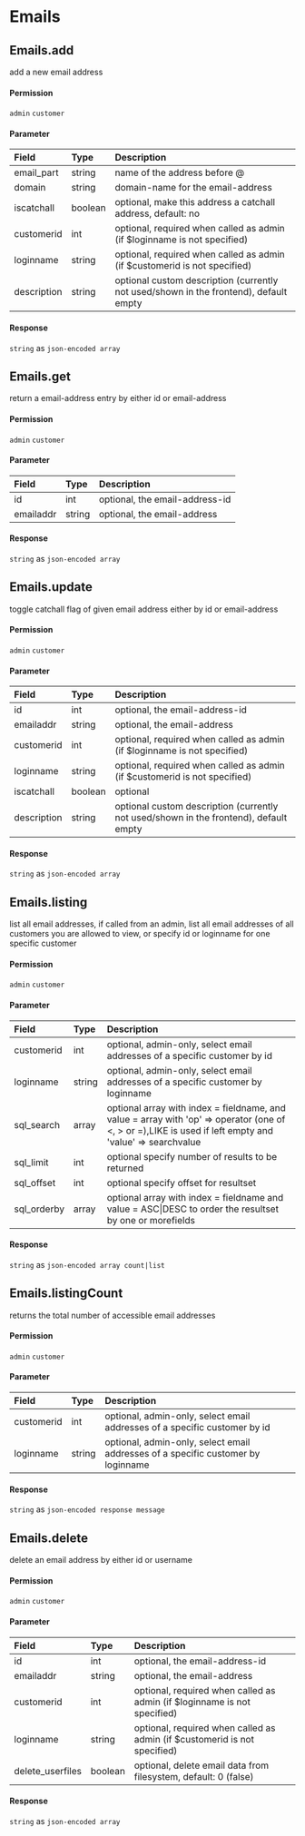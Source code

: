 # Emails

## Emails.add

add a new email address

#### Permission

`admin` `customer`

#### Parameter

| Field | Type | Description |
| :--- | :--- | :--- |
| email_part | string | name of the address before @ |
| domain | string | domain-name for the email-address |
| iscatchall | boolean | optional, make this address a catchall address, default: no |
| customerid | int | optional, required when called as admin (if $loginname is not specified) |
| loginname | string | optional, required when called as admin (if $customerid is not specified) |
| description | string | optional custom description (currently not used/shown in the frontend), default empty |

#### Response

`string` as `json-encoded array`

## Emails.get

return a email-address entry by either id or email-address

#### Permission

`admin` `customer`

#### Parameter

| Field | Type | Description |
| :--- | :--- | :--- |
| id | int | optional, the email-address-id |
| emailaddr | string | optional, the email-address |

#### Response

`string` as `json-encoded array`

## Emails.update

toggle catchall flag of given email address either by id or email-address

#### Permission

`admin` `customer`

#### Parameter

| Field | Type | Description |
| :--- | :--- | :--- |
| id | int | optional, the email-address-id |
| emailaddr | string | optional, the email-address |
| customerid | int | optional, required when called as admin (if $loginname is not specified) |
| loginname | string | optional, required when called as admin (if $customerid is not specified) |
| iscatchall | boolean | optional |
| description | string | optional custom description (currently not used/shown in the frontend), default empty |

#### Response

`string` as `json-encoded array`

## Emails.listing

list all email addresses, if called from an admin, list all email addresses of all customers you are allowed to view, or specify id or loginname for one specific customer

#### Permission

`admin` `customer`

#### Parameter

| Field | Type | Description |
| :--- | :--- | :--- |
| customerid | int | optional, admin-only, select email addresses of a specific customer by id |
| loginname | string | optional, admin-only, select email addresses of a specific customer by loginname |
| sql_search | array | optional array with index = fieldname, and value = array with 'op' => operator (one of <, > or =),LIKE is used if left empty and 'value' => searchvalue |
| sql_limit | int | optional specify number of results to be returned |
| sql_offset | int | optional specify offset for resultset |
| sql_orderby | array | optional array with index = fieldname and value = ASC\|DESC to order the resultset by one or morefields |

#### Response

`string` as `json-encoded array count|list`

## Emails.listingCount

returns the total number of accessible email addresses

#### Permission

`admin` `customer`

#### Parameter

| Field | Type | Description |
| :--- | :--- | :--- |
| customerid | int | optional, admin-only, select email addresses of a specific customer by id |
| loginname | string | optional, admin-only, select email addresses of a specific customer by loginname |

#### Response

`string` as `json-encoded response message`

## Emails.delete

delete an email address by either id or username

#### Permission

`admin` `customer`

#### Parameter

| Field | Type | Description |
| :--- | :--- | :--- |
| id | int | optional, the email-address-id |
| emailaddr | string | optional, the email-address |
| customerid | int | optional, required when called as admin (if $loginname is not specified) |
| loginname | string | optional, required when called as admin (if $customerid is not specified) |
| delete_userfiles | boolean | optional, delete email data from filesystem, default: 0 (false) |

#### Response

`string` as `json-encoded array`